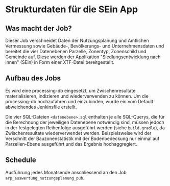 # Strukturdaten für die SEin App

## Was macht der Job?

Dieser Job verschneidet Daten der Nutzungsplanung und Amtlichen Vermessung sowie Gebäude-, Bevölkerungs- und Unternehmensdaten und bereitet die vier Datenebenen Parzelle, Zonentyp, Zonenschild und Gemeinde auf. Diese werden der Applikation "Siedlungsentwicklung nach innen" (SEin) in Form einer XTF-Datei bereitgestellt.

## Aufbau des Jobs

Es wird eine processing-db eingesetzt, um Zwischenresultate materialisieren, indizieren und wiederverwenden zu können. Um die processing-db hochzufahren und einzubinden, wurde ein vom Default abweichendes Jenkinsfile erstellt.

Die vier SQL-Dateien `<datenebene>.sql` enthalten je alle SQL-Querys, die für die Berechnung der jeweiligen Datenebene notwendig sind, müssen jedoch in der festgelegten Reihenfolge ausgeführt werden (siehe `build.gradle`), da Zwischenresultate wiederverwendet werden. Beispielsweise wird der Verschnitt der Bauzonenstatistik mit der Bodenbedeckung nur einmal auf Parzellen-Ebene ausgeführt und das Ergebnis hochaggregiert.

## Schedule

Ausführung jedes Monatsende anschliessend an den Job `arp_auswertung_nutzungsplanung_pub`.